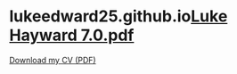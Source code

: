 # lukeedward25.github.io[Luke Hayward 7.0.pdf](https://github.com/user-attachments/files/23124655/Luke.Hayward.7.0.pdf)
[Download my CV (PDF)](/assets/CV.pdf)

